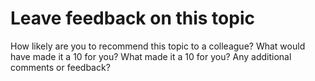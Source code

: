 # Leave feedback on this topic

<nps-question id='b5x-topic-nps'>
How likely are you to recommend this topic to a colleague?
</nps-question>

<show if='b5x-topic-nps is-not 10'>
<long-text-question id='b5x-constructive-nps-feedback'>
What would have made it a 10 for you?
</long-text-question>
</show>

<show if='b5x-topic-nps is 10'>
<long-text-question id='b5x-positive-nps-feedback'>
What made it a 10 for you?
</long-text-question>
</show>

<long-text-question id='b5x-topic-nps-additional-comments'>
Any additional comments or feedback?
</long-text-question>
